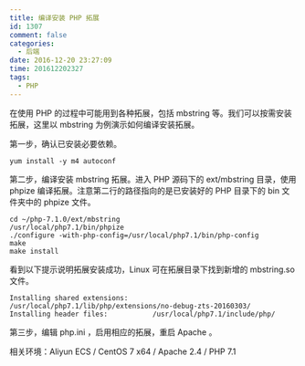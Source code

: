 ```yaml
---
title: 编译安装 PHP 拓展
id: 1307
comment: false
categories:
  - 后端
date: 2016-12-20 23:27:09
time: 201612202327
tags:
  - PHP
---
```


在使用 PHP 的过程中可能用到各种拓展，包括 mbstring 等。我们可以按需安装拓展，这里以 mbstring 为例演示如何编译安装拓展。

第一步，确认已安装必要依赖。
<!--more-->

```
yum install -y m4 autoconf
```

第二步，编译安装 mbstring 拓展。进入 PHP 源码下的 ext/mbstring 目录，使用 phpize 编译拓展。注意第二行的路径指向的是已安装好的 PHP 目录下的 bin 文件夹中的 phpize 文件。

```
cd ~/php-7.1.0/ext/mbstring
/usr/local/php7.1/bin/phpize
./configure -with-php-config=/usr/local/php7.1/bin/php-config
make
make install
```

看到以下提示说明拓展安装成功，Linux 可在拓展目录下找到新增的 mbstring.so 文件。

```
Installing shared extensions:     /usr/local/php7.1/lib/php/extensions/no-debug-zts-20160303/
Installing header files:           /usr/local/php7.1/include/php/
```

第三步，编辑 php.ini ，启用相应的拓展，重启 Apache 。

相关环境：Aliyun ECS / CentOS 7 x64 / Apache 2.4 / PHP 7.1